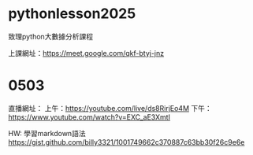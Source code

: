 # pythonlesson2025
致理python大數據分析課程

上課網址：https://meet.google.com/qkf-btyj-jnz
# 0503
直播網址：
上午：https://youtube.com/live/ds8RirjEo4M
下午：https://www.youtube.com/watch?v=EXC_aE3XmtI

HW: 學習markdown語法
https://gist.github.com/billy3321/1001749662c370887c63bb30f26c9e6e
